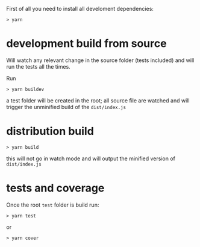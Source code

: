 First of all you need to install all develoment dependencies:  
```
> yarn  
```


# development build from source

Will watch any relevant change in the source folder (tests included) and will run the tests all the times.  

Run
```
> yarn buildev 
```
a test folder will be created in the root; all source file are watched and will trigger the unminified build of the `dist/index.js`

# distribution build
```
> yarn build 
```
this will not go in watch mode and will output the minified version of `dist/index.js`


# tests and coverage
Once the root `test` folder is build run:
```
> yarn test
```
or
```
> yarn cover
```